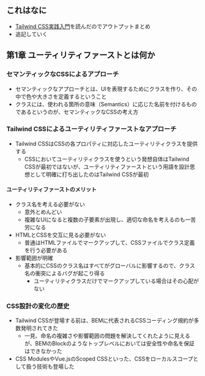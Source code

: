 ## これはなに
- [Tailwind CSS実践入門](https://www.amazon.co.jp/gp/product/B0CQWSQZHG/ref=ppx_yo_dt_b_d_asin_title_351_o03?ie=UTF8&psc=1)を読んだのでアウトプットまとめ
- 追記していく

## 第1章 ユーティリティファーストとは何か
### セマンティックなCSSによるアプローチ
- セマンティックなアプローチとは、UIを表現するためにクラスを作り、その中で色や大きさを定義するということ
- クラスには、使われる箇所の意味（Semantics）に応じた名前を付けるものであるというのが、セマンティックなCSSの考え方

### Tailwind CSSによるユーティリティファーストなアプローチ
- Tailwind CSSはCSSの各プロパティに対応したユーティリティクラスを提供する
	- CSSにおいてユーティリティクラスを使うという発想自体はTailwind CSSが最初ではないが、ユーティリティファーストという用語を設計思想として明確に打ち出したのはTailwind CSSが最初

#### ユーティリティファーストのメリット
- クラス名を考える必要がない
	- 意外とめんどい
	- 複雑なUIになると複数の子要素が出現し、適切な命名を考えるのも一苦労になる
- HTMLとCSSを交互に見る必要がない
	- 普通はHTMLファイルでマークアップして、CSSファイルでクラス定義を行う必要がある
- 影響範囲が明確
	- 基本的にCSSのクラス名はすべてがグローバルに影響するので、クラス名の衝突によるバグが起こり得る
		- ユーティリティクラスだけでマークアップしている場合はその心配がない

### CSS設計の変化の歴史
- Tailwind CSSが登場する前は、BEMに代表されるCSSコーディング規約が多数発明されてきた
	- 一見、命名の複雑さや影響範囲の問題を解決してくれたように見えるが、BEMのBlockのようなトップレベルにおいては安全性や命名を保証はできなかった
- CSS ModulesやVue.jsのScoped CSSといった、CSSをローカルスコープとして扱う技術も登場した